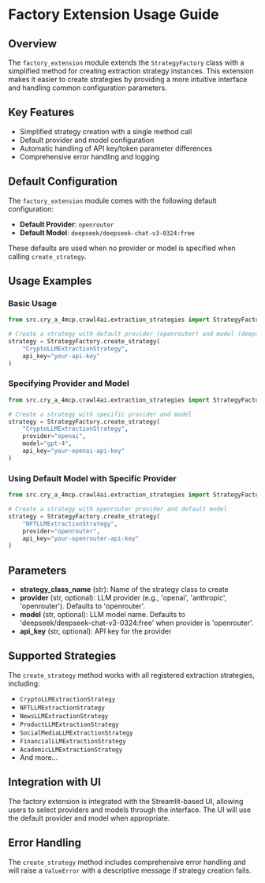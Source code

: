 # Factory Extension Usage Guide

## Overview

The `factory_extension` module extends the `StrategyFactory` class with a simplified method for creating extraction strategy instances. This extension makes it easier to create strategies by providing a more intuitive interface and handling common configuration parameters.

## Key Features

- Simplified strategy creation with a single method call
- Default provider and model configuration
- Automatic handling of API key/token parameter differences
- Comprehensive error handling and logging

## Default Configuration

The `factory_extension` module comes with the following default configuration:

- **Default Provider**: `openrouter`
- **Default Model**: `deepseek/deepseek-chat-v3-0324:free`

These defaults are used when no provider or model is specified when calling `create_strategy`.

## Usage Examples

### Basic Usage

```python
from src.cry_a_4mcp.crawl4ai.extraction_strategies import StrategyFactory

# Create a strategy with default provider (openrouter) and model (deepseek/deepseek-chat-v3-0324:free)
strategy = StrategyFactory.create_strategy(
    "CryptoLLMExtractionStrategy",
    api_key="your-api-key"
)
```

### Specifying Provider and Model

```python
from src.cry_a_4mcp.crawl4ai.extraction_strategies import StrategyFactory

# Create a strategy with specific provider and model
strategy = StrategyFactory.create_strategy(
    "CryptoLLMExtractionStrategy",
    provider="openai",
    model="gpt-4",
    api_key="your-openai-api-key"
)
```

### Using Default Model with Specific Provider

```python
from src.cry_a_4mcp.crawl4ai.extraction_strategies import StrategyFactory

# Create a strategy with openrouter provider and default model
strategy = StrategyFactory.create_strategy(
    "NFTLLMExtractionStrategy",
    provider="openrouter",
    api_key="your-openrouter-api-key"
)
```

## Parameters

- **strategy_class_name** (str): Name of the strategy class to create
- **provider** (str, optional): LLM provider (e.g., 'openai', 'anthropic', 'openrouter'). Defaults to 'openrouter'.
- **model** (str, optional): LLM model name. Defaults to 'deepseek/deepseek-chat-v3-0324:free' when provider is 'openrouter'.
- **api_key** (str, optional): API key for the provider

## Supported Strategies

The `create_strategy` method works with all registered extraction strategies, including:

- `CryptoLLMExtractionStrategy`
- `NFTLLMExtractionStrategy`
- `NewsLLMExtractionStrategy`
- `ProductLLMExtractionStrategy`
- `SocialMediaLLMExtractionStrategy`
- `FinancialLLMExtractionStrategy`
- `AcademicLLMExtractionStrategy`
- And more...

## Integration with UI

The factory extension is integrated with the Streamlit-based UI, allowing users to select providers and models through the interface. The UI will use the default provider and model when appropriate.

## Error Handling

The `create_strategy` method includes comprehensive error handling and will raise a `ValueError` with a descriptive message if strategy creation fails.